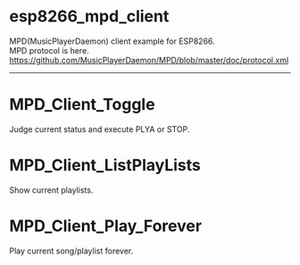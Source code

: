 # esp8266_mpd_client
MPD(MusicPlayerDaemon) client example for ESP8266.    
MPD protocol is here.   
https://github.com/MusicPlayerDaemon/MPD/blob/master/doc/protocol.xml   

---

# MPD_Client_Toggle   
Judge current status and execute PLYA or STOP.   

# MPD_Client_ListPlayLists   
Show current playlists.   

# MPD_Client_Play_Forever   
Play current song/playlist forever.   

